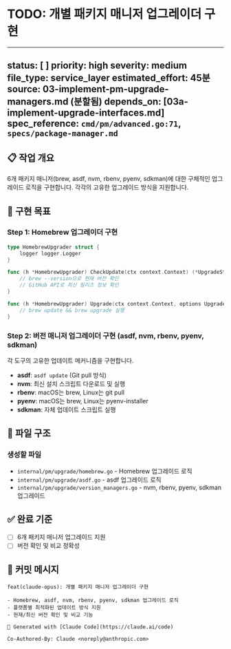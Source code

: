 # TODO: 개별 패키지 매니저 업그레이더 구현

---
status: [ ]
priority: high
severity: medium
file_type: service_layer
estimated_effort: 45분
source: 03-implement-pm-upgrade-managers.md (분할됨)
depends_on: [03a-implement-upgrade-interfaces.md]
spec_reference: `cmd/pm/advanced.go:71`, `specs/package-manager.md`
---

## 📋 작업 개요

6개 패키지 매니저(brew, asdf, nvm, rbenv, pyenv, sdkman)에 대한 구체적인 업그레이드 로직을 구현합니다. 각각의 고유한 업그레이드 방식을 지원합니다.

## 🎯 구현 목표

### Step 1: Homebrew 업그레이더 구현
```go
type HomebrewUpgrader struct {
    logger logger.Logger
}

func (h *HomebrewUpgrader) CheckUpdate(ctx context.Context) (*UpgradeStatus, error) {
    // brew --version으로 현재 버전 확인
    // GitHub API로 최신 릴리즈 정보 확인
}

func (h *HomebrewUpgrader) Upgrade(ctx context.Context, options UpgradeOptions) error {
    // brew update && brew upgrade 실행
}
```

### Step 2: 버전 매니저 업그레이더 구현 (asdf, nvm, rbenv, pyenv, sdkman)
각 도구의 고유한 업데이트 메커니즘을 구현합니다.

- **asdf**: `asdf update` (Git pull 방식)
- **nvm**: 최신 설치 스크립트 다운로드 및 실행
- **rbenv**: macOS는 brew, Linux는 git pull
- **pyenv**: macOS는 brew, Linux는 pyenv-installer
- **sdkman**: 자체 업데이트 스크립트 실행

## 📁 파일 구조

### 생성할 파일
- `internal/pm/upgrade/homebrew.go` - Homebrew 업그레이드 로직
- `internal/pm/upgrade/asdf.go` - asdf 업그레이드 로직
- `internal/pm/upgrade/version_managers.go` - nvm, rbenv, pyenv, sdkman 업그레이드

## ✅ 완료 기준

- [ ] 6개 패키지 매니저 업그레이드 지원
- [ ] 버전 확인 및 비교 정확성

## 🚀 커밋 메시지

```
feat(claude-opus): 개별 패키지 매니저 업그레이더 구현

- Homebrew, asdf, nvm, rbenv, pyenv, sdkman 업그레이드 로직
- 플랫폼별 최적화된 업데이트 방식 지원
- 현재/최신 버전 확인 및 비교 기능

🤖 Generated with [Claude Code](https://claude.ai/code)

Co-Authored-By: Claude <noreply@anthropic.com>
```